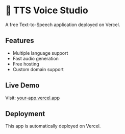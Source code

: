 # 🎤 TTS Voice Studio

A free Text-to-Speech application deployed on Vercel.

## Features
- Multiple language support
- Fast audio generation
- Free hosting
- Custom domain support

## Live Demo
Visit: [your-app.vercel.app](https://your-app.vercel.app)

## Deployment
This app is automatically deployed on Vercel.
